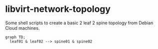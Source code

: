 # libvirt-network-topology

Some shell scripts to create a basic 2 leaf 2 spine topology from Debian Cloud machines.

```mermaid
graph TD;
  leaf01 & leaf02 --> spine01 & spine02
```
